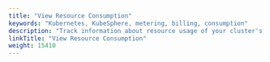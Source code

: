 ```yaml
---
title: "View Resource Consumption"
keywords: "Kubernetes, KubeSphere, metering, billing, consumption"
description: "Track information about resource usage of your cluster's workloads at different levels."
linkTitle: "View Resource Consumption"
weight: 15410
---
```


